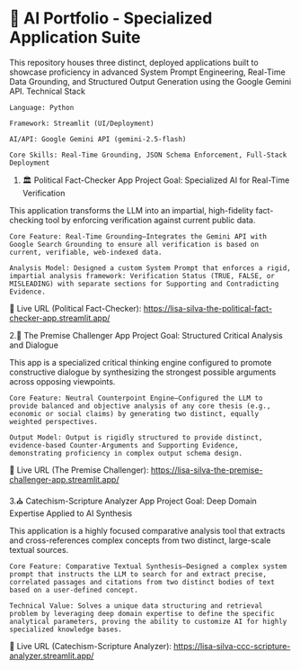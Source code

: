 # 🤖 AI Portfolio - Specialized Application Suite

This repository houses three distinct, deployed applications built to showcase proficiency in advanced System Prompt Engineering, Real-Time Data Grounding, and Structured Output Generation using the Google Gemini API.
Technical Stack

    Language: Python

    Framework: Streamlit (UI/Deployment)

    AI/API: Google Gemini API (gemini-2.5-flash)

    Core Skills: Real-Time Grounding, JSON Schema Enforcement, Full-Stack Deployment

1. 🏛️ Political Fact-Checker App
Project Goal: Specialized AI for Real-Time Verification

This application transforms the LLM into an impartial, high-fidelity fact-checking tool by enforcing verification against current public data.

    Core Feature: Real-Time Grounding—Integrates the Gemini API with Google Search Grounding to ensure all verification is based on current, verifiable, web-indexed data.

    Analysis Model: Designed a custom System Prompt that enforces a rigid, impartial analysis framework: Verification Status (TRUE, FALSE, or MISLEADING) with separate sections for Supporting and Contradicting Evidence.

🔗 Live URL (Political Fact-Checker): <https://lisa-silva-the-political-fact-checker-app.streamlit.app/>

2.🧠 The Premise Challenger App
Project Goal: Structured Critical Analysis and Dialogue

This app is a specialized critical thinking engine configured to promote constructive dialogue by synthesizing the strongest possible arguments across opposing viewpoints.

    Core Feature: Neutral Counterpoint Engine—Configured the LLM to provide balanced and objective analysis of any core thesis (e.g., economic or social claims) by generating two distinct, equally weighted perspectives.

    Output Model: Output is rigidly structured to provide distinct, evidence-based Counter-Arguments and Supporting Evidence, demonstrating proficiency in complex output schema design.

🔗 Live URL (The Premise Challenger): <https://lisa-silva-the-premise-challenger-app.streamlit.app/>

3.⛪ Catechism-Scripture Analyzer App
Project Goal: Deep Domain Expertise Applied to AI Synthesis

This application is a highly focused comparative analysis tool that extracts and cross-references complex concepts from two distinct, large-scale textual sources.

    Core Feature: Comparative Textual Synthesis—Designed a complex system prompt that instructs the LLM to search for and extract precise, correlated passages and citations from two distinct bodies of text based on a user-defined concept.

    Technical Value: Solves a unique data structuring and retrieval problem by leveraging deep domain expertise to define the specific analytical parameters, proving the ability to customize AI for highly specialized knowledge bases.

🔗 Live URL (Catechism-Scripture Analyzer): <https://lisa-silva-ccc-scripture-analyzer.streamlit.app/>
